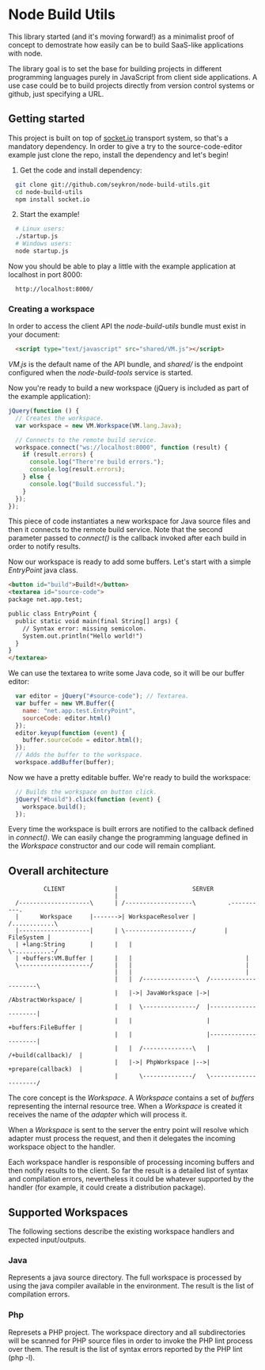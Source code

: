 Node Build Utils
================
This library started (and it's moving forward!) as a minimalist proof of concept to demostrate how easily can be to build SaaS-like applications with node.

The library goal is to set the base for building projects in different programming languages purely in JavaScript from client side applications. A use case could be to build projects directly from version control systems or github, just specifying a URL.

Getting started
---------------
This project is built on top of [socket.io](http://socket.io/) transport system, so that's a mandatory dependency. In order to give a try to the source-code-editor example just clone the repo, install the dependency and let's begin!

1. Get the code and install dependency:
```bash
  git clone git://github.com/seykron/node-build-utils.git
  cd node-build-utils
  npm install socket.io
```

2. Start the example!
```bash
  # Linux users:
  ./startup.js
  # Windows users:
  node startup.js
```
Now you should be able to play a little with the example application at localhost in port 8000:
```
  http://localhost:8000/
```

### Creating a workspace
In order to access the client API the *node-build-utils* bundle must exist in your document:

```html
  <script type="text/javascript" src="shared/VM.js"></script>
```

*VM.js* is the default name of the API bundle, and *shared/* is the endpoint configured when the *node-build-tools* service is started.

Now you're ready to build a new workspace (jQuery is included as part of the example application):

```javascript
jQuery(function () {
  // Creates the workspace.
  var workspace = new VM.Workspace(VM.lang.Java);

  // Connects to the remote build service.
  workspace.connect("ws://localhost:8000", function (result) {
    if (result.errors) {
      console.log("There're build errors.");
      console.log(result.errors);
    } else {
      console.log("Build successful.");
    }
  });
});
```
This piece of code instantiates a new workspace for Java source files and then it connects to the remote build service. Note that the second parameter passed to *connect()* is the callback invoked after each build in order to notify results.

Now our workspace is ready to add some buffers. Let's start with a simple *EntryPoint* java class.

```html
<button id="build">Build!</button>
<textarea id="source-code">
package net.app.test;

public class EntryPoint {
  public static void main(final String[] args) {
    // Syntax error: missing semicolon.
    System.out.println("Hello world!")
  }
}
</textarea>
```

We can use the textarea to write some Java code, so it will be our buffer editor:

```javascript
  var editor = jQuery("#source-code"); // Textarea.
  var buffer = new VM.Buffer({
    name: "net.app.test.EntryPoint",
    sourceCode: editor.html()
  });
  editor.keyup(function (event) {
    buffer.sourceCode = editor.html();
  });
  // Adds the buffer to the workspace.
  workspace.addBuffer(buffer);
```

Now we have a pretty editable buffer. We're ready to build the workspace:

```javascript
  // Builds the workspace on button click.
  jQuery("#build").click(function (event) {
    workspace.build();
  });
```

Every time the workspace is built errors are notified to the callback defined in *connect()*. We can easily change the programming language defined in the *Workspace* constructor and our code will remain compliant.


Overall architecture
--------------------

```
          CLIENT              |                     SERVER
                              |
  /--------------------\      | /-------------------\         .----------.
  |      Workspace     |------->| WorkspaceResolver |        /............\
  |--------------------|      | \-------------------/        | FileSystem |
  | +lang:String       |      |   |                          \-..........-/
  | +buffers:VM.Buffer |      |   |                                |
  \--------------------/      |   |                                |
                              |   |                                |
                              |   |  /---------------\  /---------------------\
                              |   |->| JavaWorkspace |->| /AbstractWorkspace/ |
                              |   |  \---------------/  |---------------------|
                              |   |                     | +buffers:FileBuffer |
                              |   |                     |---------------------|
                              |   |  /--------------\   | /+build(callback)/  |
                              |   |->| PhpWorkspace |-->| +prepare(callback)  |
                              |      \--------------/   \---------------------/

```

The core concept is the *Workspace*. A *Workspace* contains a set of *buffers* representing the internal resource tree. When a *Workspace* is created it receives the name of the *adapter* which will process it.

When a *Workspace* is sent to the server the entry point will resolve which adapter must process the request, and then it delegates the incoming workspace object to the handler.

Each workspace handler is responsible of processing incoming buffers and then notify results to the client. So far the result is a detailed list of syntax and compilation errors, nevertheless it could be whatever supported by the handler (for example, it could create a distribution package).

Supported Workspaces
--------------------
The following sections describe the existing workspace handlers and expected input/outputs.

### Java
Represents a java source directory. The full workspace is processed by using the java compiler available in the environment. The result is the list of compilation errors.

### Php
Represets a PHP project. The workspace directory and all subdirectories will be scanned for PHP source files in order to invoke the PHP lint process over them. The result is the list of syntax errors reported by the PHP lint (php -l).
